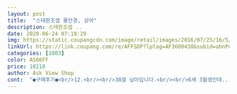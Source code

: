 ```yaml
---
layout: post 
title:  "스테판조셉 물안경, 상어" 
description: 스테판조셉 ..
date: 2020-06-24 07:19:29 
img: https://static.coupangcdn.com/image/retail/images/2016/07/25/16/5/9d4d4e6e-b104-4192-95d4-ca6ec4a37c09.jpg 
linkUrl: https://link.coupang.com/re/AFFSDP?lptag=AF3600438&subid=ahnPublicAsk&pageKey=5605917&itemId=25398288&vendorItemId=3037565175&traceid=V0-113-d8011aae69619c09 
categories: [1003] 
color: A566FF 
price: 10210 
author: Ask View Shop 
cont:  "●구매후기●<br/>12.<br/><br/>38갤 남아입니다.<br/><br/>6세 3월생인데... <br/> 넘 유치한걸 산듯... <br/>ㅠㅠ<br/>구매동기<br/>●로켓배송으로 구매했습니다.<br/><br/>●상어 디자인이 너무마음에 듭니다.<br/><br/>●제품상태 / 포장상태 : 정상입니다.<br/><br/>●코부부도 조절할 수 있어서 좋구요<br/>근데 울왕자는 너무 좋아한당... <br/>계속 쓰고있당... <br/>눈아플것같어... <br/>ㅠㅠ좀 빼라아들... <br/>안뺀대.<br/>.<br/>.<br/>ㅠㅠ<br/>급한대로 쓰고 다시 봐야겠당... <br/>.<br/><br/>김서림 방지기능도 잇구요<br/>너무 좋아해  수영 진작 시킬걸... <br/> ㅠㅠ 돈이 읍서서... <br/>ㅠㅠ<br/>뒷통수쪽 감싸주는 끈부분도 두께가 있어서 좋구요<br/>디자인 괜찮네요 ㅎ 한가지 아쉬운건 끈조절하는게 늠 힘듭니다 끈이 고무라 어느정도는 어쩔수없지만 다른 물안경은 이정도로 빡빡하진 않던데 잘못 잡아당기다가 끊어질것같아요.<br/>.<br/> 그리고 뒤통수끈부분이 한줄이라 안정적으로 씌워주질 못하니 흘러내리거나 올라가서 벗겨질것같아요<br/>물놀이 가면 물안경 쓰고 싶어하더라구요<br/>수영레슨  첨이라... <br/><br/>아이 반응도 Good 입니다^^<br/>안쪽면엔 쉽게 벗겨지지 않게 엠보싱처리가 되잇어 좋네요<br/>찾다보니 아이가 흥미로워하는 상어수경이 있네요<br/>" 
---
```

